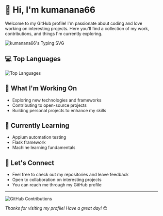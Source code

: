 # 👋 Hi, I'm kumanana66

Welcome to my GitHub profile! I'm passionate about coding and love working on interesting projects. Here you'll find a collection of my work, contributions, and things I'm currently exploring.

![kumanana66's Typing SVG](https://readme-typing-svg.herokuapp.com?font=Fira+Code&pause=1000&color=3498DB&width=435&lines=Software+Developer;Tech+Enthusiast;Lifelong+Learner)


## 💻 Top Languages

![Top Languages](https://github-readme-stats.vercel.app/api/top-langs/?username=kumanana66&layout=compact&theme=radical)

## 🔭 What I'm Working On

- Exploring new technologies and frameworks
- Contributing to open-source projects
- Building personal projects to enhance my skills

## 🌱 Currently Learning

- Appium automation testing
- Flask framework
- Machine learning fundamentals

## 🤝 Let's Connect

- Feel free to check out my repositories and leave feedback
- Open to collaboration on interesting projects
- You can reach me through my GitHub profile

---

![GitHub Contributions](https://github-readme-streak-stats.herokuapp.com/?user=kumanana66&theme=radical)

*Thanks for visiting my profile! Have a great day!* 😊
